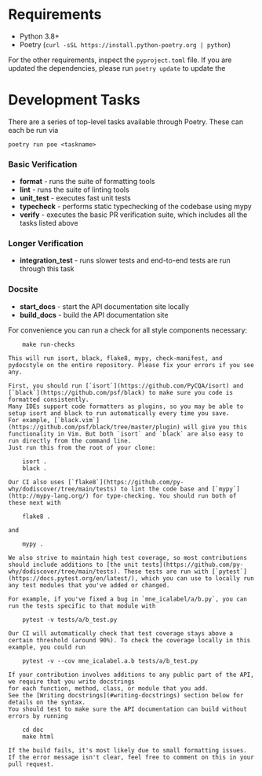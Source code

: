 # Requirements
* Python 3.8+
* Poetry (`curl -sSL https://install.python-poetry.org | python`)

For the other requirements, inspect the ``pyproject.toml`` file. If you are updated the dependencies, please run `poetry update` to update the

# Development Tasks
There are a series of top-level tasks available through Poetry. These can each be run via

 `poetry run poe <taskname>`

### Basic Verification
* **format** - runs the suite of formatting tools
* **lint** - runs the suite of linting tools
* **unit_test** - executes fast unit tests
* **typecheck** - performs static typechecking of the codebase using mypy
* **verify** - executes the basic PR verification suite, which includes all the tasks listed above

### Longer Verification
* **integration_test** - runs slower tests and end-to-end tests are run through this task

### Docsite
* **start_docs** - start the API documentation site locally
* **build_docs** - build the API documentation site

For convenience you can run a check for all style components necessary:

        make run-checks

    This will run isort, black, flake8, mypy, check-manifest, and pydocstyle on the entire repository. Please fix your errors if you see any.

    First, you should run [`isort`](https://github.com/PyCQA/isort) and [`black`](https://github.com/psf/black) to make sure you code is formatted consistently.
    Many IDEs support code formatters as plugins, so you may be able to setup isort and black to run automatically every time you save.
    For example, [`black.vim`](https://github.com/psf/black/tree/master/plugin) will give you this functionality in Vim. But both `isort` and `black` are also easy to run directly from the command line.
    Just run this from the root of your clone:

        isort .
        black .

    Our CI also uses [`flake8`](https://github.com/py-why/dodiscover/tree/main/tests) to lint the code base and [`mypy`](http://mypy-lang.org/) for type-checking. You should run both of these next with

        flake8 .

    and

        mypy .

    We also strive to maintain high test coverage, so most contributions should include additions to [the unit tests](https://github.com/py-why/dodiscover/tree/main/tests). These tests are run with [`pytest`](https://docs.pytest.org/en/latest/), which you can use to locally run any test modules that you've added or changed.

    For example, if you've fixed a bug in `mne_icalabel/a/b.py`, you can run the tests specific to that module with

        pytest -v tests/a/b_test.py

    Our CI will automatically check that test coverage stays above a certain threshold (around 90%). To check the coverage locally in this example, you could run

        pytest -v --cov mne_icalabel.a.b tests/a/b_test.py

    If your contribution involves additions to any public part of the API, we require that you write docstrings
    for each function, method, class, or module that you add.
    See the [Writing docstrings](#writing-docstrings) section below for details on the syntax.
    You should test to make sure the API documentation can build without errors by running

        cd doc
        make html

    If the build fails, it's most likely due to small formatting issues. If the error message isn't clear, feel free to comment on this in your pull request.